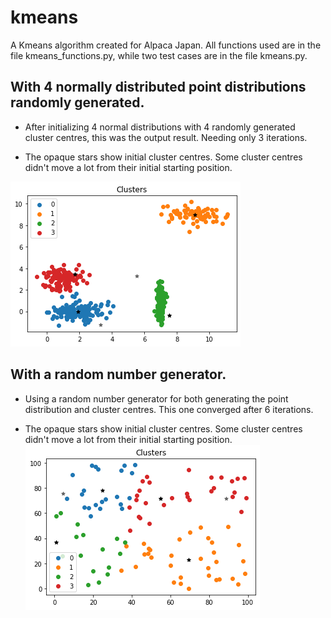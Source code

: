 # kmeans
A Kmeans algorithm created for Alpaca Japan. All functions used are in the file kmeans_functions.py, while two test cases are in the file kmeans.py.

## With 4 normally distributed point distributions randomly generated.
- After initializing 4 normal distributions with 4 randomly generated cluster centres, this was the output result. Needing only 3 iterations.

- The opaque stars show initial cluster centres. Some cluster centres didn't move a lot from their initial starting position.

![Kmeans output with 4 random clusters created and 4 random initial cluster centres.](https://github.com/IceTharu/kmeans/blob/main/fig1.png
)

## With a random number generator.
- Using a random number generator for both generating the point distribution and cluster centres. This one converged after 6 iterations.

- The opaque stars show initial cluster centres. Some cluster centres didn't move a lot from their initial starting position.
![Kmeans output with a completely random distribution and 4 random initial cluster centres.](https://github.com/IceTharu/kmeans/blob/main/fig2.png
)


